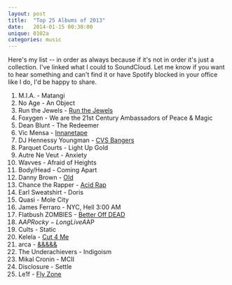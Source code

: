 ```yaml
---
layout: post
title:  "Top 25 Albums of 2013"
date:   2014-01-15 00:30:00
unique: 0102a
categories: music
---
```


Here's my list -- in order as always because if it's not in order it's just a collection. I've linked what I could to SoundCloud. Let me know if you want to hear something and can't find it or have Spotify blocked in your office like I do, I'd be happy to share.

1. M.I.A. - Matangi
2. No Age - An Object
3. Run the Jewels - [Run the Jewels](https://soundcloud.com/foolsgoldrecs/sets/el-p-killer-mike-run-the)
4. Foxygen - We are the 21st Century Ambassadors of Peace & Magic
5. Dean Blunt - The Redeemer
6. Vic Mensa - [Innanetape](https://soundcloud.com/fuck-vic-mensa/sets/innanetape)
7. DJ Hennessy Youngman - [CVS Bangers](https://soundcloud.com/hennessyyoungman/cvsbangers)
8. Parquet Courts - Light Up Gold
9. Autre Ne Veut - Anxiety
10. Wavves - Afraid of Heights
11. Body/Head - Coming Apart
12. Danny Brown - [Old](https://soundcloud.com/foolsgoldrecs/sets/danny-brown-old)
13. Chance the Rapper - [Acid Rap](https://soundcloud.com/chancetherapper/sets/chance-the-rapper-acid-rap)
14. Earl Sweatshirt - Doris
15. Quasi - Mole City
16. James Ferraro - NYC, Hell 3:00 AM
17. Flatbush ZOMBIES - [Better Off DEAD](https://soundcloud.com/flatbushzombies/sets/betteroffdead)
18. A$AP Rocky - Long Live A$AP
19. Cults - Static
20. Kelela - [Cut 4 Me](https://soundcloud.com/fadetomind/sets/kelela-cut-4-me-fadelp001)
21. arca - [&&&&&](https://soundcloud.com/arca-2/uenqifjr3yua)
22. The Underachievers - Indigoism
23. Mikal Cronin - MCII
24. Disclosure - Settle
25. Le1f - [Fly Zone](https://soundcloud.com/le1f/sets/fly-zone)
